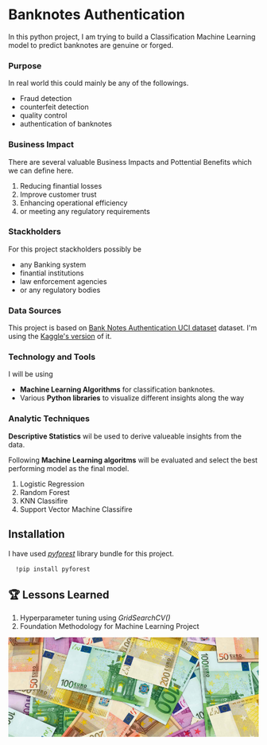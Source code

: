 
# Banknotes Authentication

In this python project, I am trying to build a Classification Machine Learning model to predict banknotes are genuine or forged. 

### Purpose
In real world this could mainly be any of the followings.
- Fraud detection
- counterfeit detection
- quality control
- authentication of banknotes

<a id="bu-business-impact"></a>
### Business Impact
There are several valuable Business Impacts and Pottential Benefits which we can define here.
1. Reducing finantial losses
2. Improve customer trust
3. Enhancing operational efficiency
4. or meeting any regulatory requirements

### Stackholders
For this project stackholders possibly be
- any Banking system
- finantial institutions
- law enforcement agencies
- or any regulatory bodies

### Data Sources
This project is based on [Bank Notes Authentication UCI dataset]('https://archive.ics.uci.edu/dataset/267/banknote+authentication') dataset. I'm using the [Kaggle's version]('https://www.kaggle.com/datasets/ritesaluja/bank-note-authentication-uci-data') of it.

### Technology and Tools
I will be using 
- **Machine Learning Algorithms** for classification banknotes.
- Various **Python libraries** to visualize different insights along the way

### Analytic Techniques
**Descriptive Statistics** wil be used to derive valueable insights from the data.

Following **Machine Learning algoritms** will be evaluated and select the best performing model as the final model.
1. Logistic Regression
2. Random Forest
3. KNN Classifire
4. Support Vector Machine Classifire


## Installation

I have used [*pyforest*](https://pypi.org/project/pyforest/) library bundle for this project.

```bash
  !pip install pyforest
```
    
## 🏆 Lessons Learned

1. Hyperparameter tuning using *GridSearchCV()*
2. Foundation Methodology for Machine Learning Project


![Logo](https://github.com/tharangachaminda/banknotes_analysis/blob/main/banknotes.png)